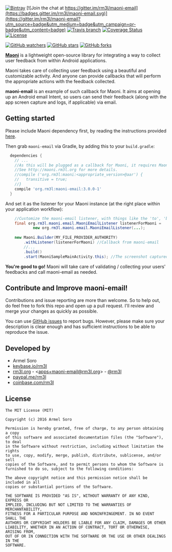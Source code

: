 [![Bintray](https://img.shields.io/bintray/v/rm3l/maven/org.rm3l:maoni-email.svg)](https://bintray.com/rm3l/maven/org.rm3l%3Amaoni-email) 
[![Join the chat at https://gitter.im/rm3l/maoni-email](https://badges.gitter.im/rm3l/maoni-email.svg)](https://gitter.im/rm3l/maoni-email?utm_source=badge&utm_medium=badge&utm_campaign=pr-badge&utm_content=badge) 
[![Travis branch](https://img.shields.io/travis/rm3l/maoni-email/master.svg)](https://travis-ci.org/rm3l/maoni-email) 
[![Coverage Status](https://coveralls.io/repos/github/rm3l/maoni-email/badge.svg?branch=master)](https://coveralls.io/github/rm3l/maoni-email?branch=master)  
[![License](https://img.shields.io/badge/license-MIT-green.svg?style=flat)](https://github.com/rm3l/maoni-email/blob/master/LICENSE) 

[![GitHub watchers](https://img.shields.io/github/watchers/rm3l/maoni-email.svg?style=social&label=Watch)](https://github.com/rm3l/maoni-email) 
[![GitHub stars](https://img.shields.io/github/stars/rm3l/maoni-email.svg?style=social&label=Star)](https://github.com/rm3l/maoni-email) 
[![GitHub forks](https://img.shields.io/github/forks/rm3l/maoni-email.svg?style=social&label=Fork)](https://github.com/rm3l/maoni-email)

[**Maoni**](http://maoni.rm3l.org) is a lightweight open-source library for integrating 
a way to collect user feedback from within Android applications.

Maoni takes care of collecting user feedback using a beautiful and customizable activity. 
And anyone can provide callbacks that will perform the appropriate actions with the feedback collected.

**maoni-email** is an example of such callback for Maoni. 
It aims at opening up an Android email Intent, so users can send their feedback (along with the app screen capture and logs, if applicable) via email.


## Getting started

Please include Maoni dependency first, by reading the instructions provided [here](http://maoni.rm3l.org).

Then grab `maoni-email` via Gradle, by adding this to your `build.gradle`:

```gradle
  dependencies {
    // ...
    //As this will be plugged as a callback for Maoni, it requires Maoni dependency as well.
    //See http://maoni.rm3l.org for more details.
    //compile ('org.rm3l:maoni:<appropriate_version>@aar') {
    //   transitive = true;
    //}
    compile 'org.rm3l:maoni-email:3.0.0-1'
  }
```

And set it as the listener for your Maoni instance (at the right place within your application workflow):
```java
    //Customize the maoni-email listener, with things like the 'to', 'bcc', 'cc', 'subject', ... fields of the email
    final org.rm3l.maoni.email.MaoniEmailListener listenerForMaoni = 
            new org.rm3l.maoni.email.MaoniEmailListener(...);
    
    new Maoni.Builder(MY_FILE_PROVIDER_AUTHORITY)
        .withListener(listenerForMaoni) //Callback from maoni-email
        //...
        .build()
        .start(MaoniSampleMainActivity.this); //The screenshot captured is relative to this calling context 
```

**You're good to go!** Maoni will take care of validating / collecting your users' feedbacks 
and call maoni-email as needed. 


## Contribute and Improve maoni-email!

Contributions and issue reporting are more than welcome. 
So to help out, do feel free to fork this repo and open up a pull request. 
I'll review and merge your changes as quickly as possible.

You can use [GitHub issues](https://github.com/rm3l/maoni-email/issues) to report bugs. 
However, please make sure your description is clear enough and has sufficient instructions 
to be able to reproduce the issue.

## Developed by

* Armel Soro
 * [keybase.io/rm3l](https://keybase.io/rm3l)
 * [rm3l.org](https://rm3l.org) - &lt;apps+maoni-email@rm3l.org&gt; - [@rm3l](https://twitter.com/rm3l)
 * [paypal.me/rm3l](https://paypal.me/rm3l)
 * [coinbase.com/rm3l](https://www.coinbase.com/rm3l)


## License

    The MIT License (MIT)
    
    Copyright (c) 2016 Armel Soro
    
    Permission is hereby granted, free of charge, to any person obtaining a copy
    of this software and associated documentation files (the "Software"), to deal
    in the Software without restriction, including without limitation the rights
    to use, copy, modify, merge, publish, distribute, sublicense, and/or sell
    copies of the Software, and to permit persons to whom the Software is
    furnished to do so, subject to the following conditions:
    
    The above copyright notice and this permission notice shall be included in all
    copies or substantial portions of the Software.
    
    THE SOFTWARE IS PROVIDED "AS IS", WITHOUT WARRANTY OF ANY KIND, EXPRESS OR
    IMPLIED, INCLUDING BUT NOT LIMITED TO THE WARRANTIES OF MERCHANTABILITY,
    FITNESS FOR A PARTICULAR PURPOSE AND NONINFRINGEMENT. IN NO EVENT SHALL THE
    AUTHORS OR COPYRIGHT HOLDERS BE LIABLE FOR ANY CLAIM, DAMAGES OR OTHER
    LIABILITY, WHETHER IN AN ACTION OF CONTRACT, TORT OR OTHERWISE, ARISING FROM,
    OUT OF OR IN CONNECTION WITH THE SOFTWARE OR THE USE OR OTHER DEALINGS IN THE
    SOFTWARE.

